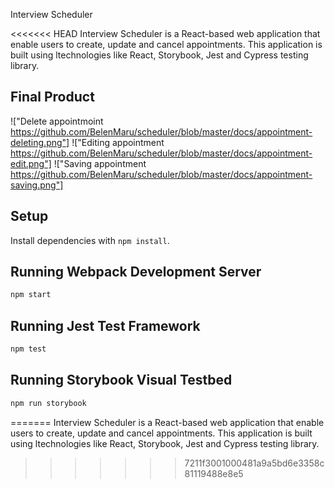 Interview Scheduler

<<<<<<< HEAD
Interview Scheduler is a React-based web application that enable users to create, update and cancel appointments.
This application is built using ltechnologies like React, Storybook, Jest and Cypress testing library.

## Final Product

!["Delete appointmoint https://github.com/BelenMaru/scheduler/blob/master/docs/appointment-deleting.png"]
!["Editing appointment https://github.com/BelenMaru/scheduler/blob/master/docs/appointment-edit.png"]
!["Saving appointment https://github.com/BelenMaru/scheduler/blob/master/docs/appointment-saving.png"]


## Setup

Install dependencies with `npm install`.

## Running Webpack Development Server

```sh
npm start
```

## Running Jest Test Framework

```sh
npm test
```

## Running Storybook Visual Testbed

```sh
npm run storybook
```
=======
Interview Scheduler is a React-based web application that enable users to create, update and cancel appointments. This application is built using ltechnologies like React, Storybook, Jest and Cypress testing library.
>>>>>>> 7211f3001000481a9a5bd6e3358c81119488e8e5
